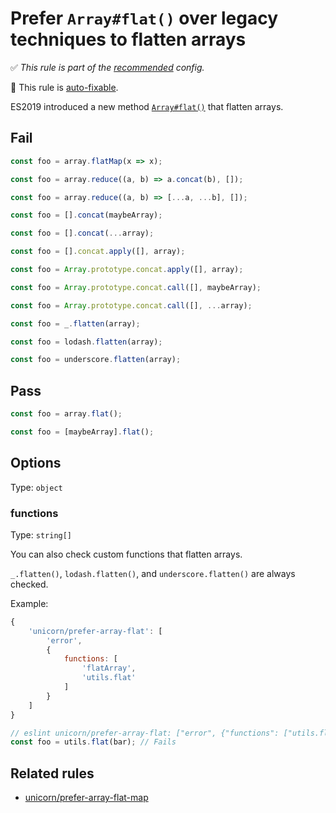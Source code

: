 # Prefer `Array#flat()` over legacy techniques to flatten arrays

✅ *This rule is part of the [recommended](https://github.com/sindresorhus/eslint-plugin-unicorn#recommended-config) config.*

🔧 This rule is [auto-fixable](https://eslint.org/docs/user-guide/command-line-interface#fixing-problems).

ES2019 introduced a new method [`Array#flat()`](https://developer.mozilla.org/en-US/docs/Web/JavaScript/Reference/Global_Objects/Array/flat) that flatten arrays.

## Fail

```js
const foo = array.flatMap(x => x);
```

```js
const foo = array.reduce((a, b) => a.concat(b), []);
```

```js
const foo = array.reduce((a, b) => [...a, ...b], []);
```

```js
const foo = [].concat(maybeArray);
```

```js
const foo = [].concat(...array);
```

```js
const foo = [].concat.apply([], array);
```

```js
const foo = Array.prototype.concat.apply([], array);
```

```js
const foo = Array.prototype.concat.call([], maybeArray);
```

```js
const foo = Array.prototype.concat.call([], ...array);
```

```js
const foo = _.flatten(array);
```

```js
const foo = lodash.flatten(array);
```

```js
const foo = underscore.flatten(array);
```

## Pass

```js
const foo = array.flat();
```

```js
const foo = [maybeArray].flat();
```

## Options

Type: `object`

### functions

Type: `string[]`

You can also check custom functions that flatten arrays.

`_.flatten()`, `lodash.flatten()`, and `underscore.flatten()` are always checked.

Example:

```js
{
	'unicorn/prefer-array-flat': [
		'error',
		{
			functions: [
				'flatArray',
				'utils.flat'
			]
		}
	]
}
```

```js
// eslint unicorn/prefer-array-flat: ["error", {"functions": ["utils.flat"]}]
const foo = utils.flat(bar); // Fails
```

## Related rules

- [unicorn/prefer-array-flat-map](./prefer-array-flat-map.md)
